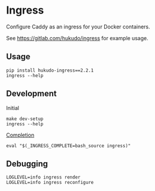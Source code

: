 # Ingress
Configure Caddy as an ingress for your Docker containers.

See https://gitlab.com/hukudo/ingress for example usage.

## Usage
```
pip install hukudo-ingress==2.2.1
ingress --help
```

## Development
Initial
```
make dev-setup
ingress --help
```

[Completion](https://click.palletsprojects.com/en/8.1.x/shell-completion/)
```
eval "$(_INGRESS_COMPLETE=bash_source ingress)"
```


## Debugging
```
LOGLEVEL=info ingress render
LOGLEVEL=info ingress reconfigure
```
